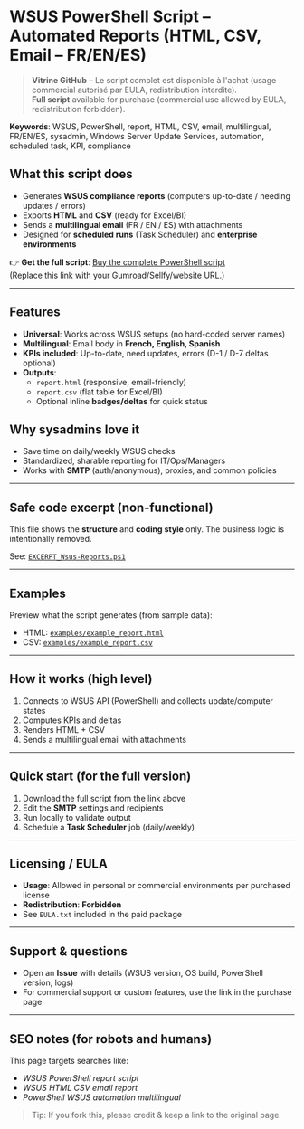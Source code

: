 # WSUS PowerShell Script – Automated Reports (HTML, CSV, Email – FR/EN/ES)

> **Vitrine GitHub** – Le script complet est disponible à l'achat (usage commercial autorisé par EULA, redistribution interdite).  
> **Full script** available for purchase (commercial use allowed by EULA, redistribution forbidden).

**Keywords**: WSUS, PowerShell, report, HTML, CSV, email, multilingual, FR/EN/ES, sysadmin, Windows Server Update Services, automation, scheduled task, KPI, compliance

## What this script does
- Generates **WSUS compliance reports** (computers up-to-date / needing updates / errors)
- Exports **HTML** and **CSV** (ready for Excel/BI)
- Sends a **multilingual email** (FR / EN / ES) with attachments
- Designed for **scheduled runs** (Task Scheduler) and **enterprise environments**

👉 **Get the full script**: [Buy the complete PowerShell script](#)  
(Replace this link with your Gumroad/Sellfy/website URL.)

---

## Features
- **Universal**: Works across WSUS setups (no hard-coded server names)
- **Multilingual**: Email body in **French, English, Spanish**
- **KPIs included**: Up-to-date, need updates, errors (D-1 / D-7 deltas optional)
- **Outputs**:
  - `report.html` (responsive, email-friendly)
  - `report.csv` (flat table for Excel/BI)
  - Optional inline **badges/deltas** for quick status

## Why sysadmins love it
- Save time on daily/weekly WSUS checks
- Standardized, sharable reporting for IT/Ops/Managers
- Works with **SMTP** (auth/anonymous), proxies, and common policies

---

## Safe code excerpt (non-functional)
This file shows the **structure** and **coding style** only. The business logic is intentionally removed.

See: [`EXCERPT_Wsus-Reports.ps1`](EXCERPT_Wsus-Reports.ps1)

---

## Examples
Preview what the script generates (from sample data):

- HTML: [`examples/example_report.html`](examples/example_report.html)
- CSV: [`examples/example_report.csv`](examples/example_report.csv)

---

## How it works (high level)
1. Connects to WSUS API (PowerShell) and collects update/computer states
2. Computes KPIs and deltas
3. Renders HTML + CSV
4. Sends a multilingual email with attachments

---

## Quick start (for the full version)
1. Download the full script from the link above
2. Edit the **SMTP** settings and recipients
3. Run locally to validate output
4. Schedule a **Task Scheduler** job (daily/weekly)

---

## Licensing / EULA
- **Usage**: Allowed in personal or commercial environments per purchased license
- **Redistribution**: **Forbidden**
- See `EULA.txt` included in the paid package

---

## Support & questions
- Open an **Issue** with details (WSUS version, OS build, PowerShell version, logs)
- For commercial support or custom features, use the link in the purchase page

---

## SEO notes (for robots and humans)
This page targets searches like:
- *WSUS PowerShell report script*
- *WSUS HTML CSV email report*
- *PowerShell WSUS automation multilingual*

> Tip: If you fork this, please credit & keep a link to the original page.
